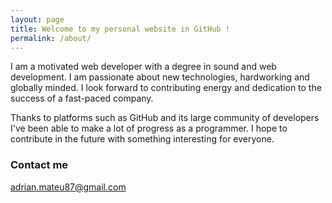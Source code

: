 ```yaml
---
layout: page
title: Welcome to my personal website in GitHub !
permalink: /about/
---
```

I am a motivated web developer with a degree in sound and web development. I am passionate about new technologies, hardworking and globally minded. I look forward to contributing energy and dedication to the success of a fast-paced company.

Thanks to platforms such as GitHub and its large community of developers I've been able to make a lot of progress as a programmer. I hope to contribute in the future with something interesting for everyone.

### Contact me
[adrian.mateu87@gmail.com](mailto:adrian.mateu87@gmail.com)